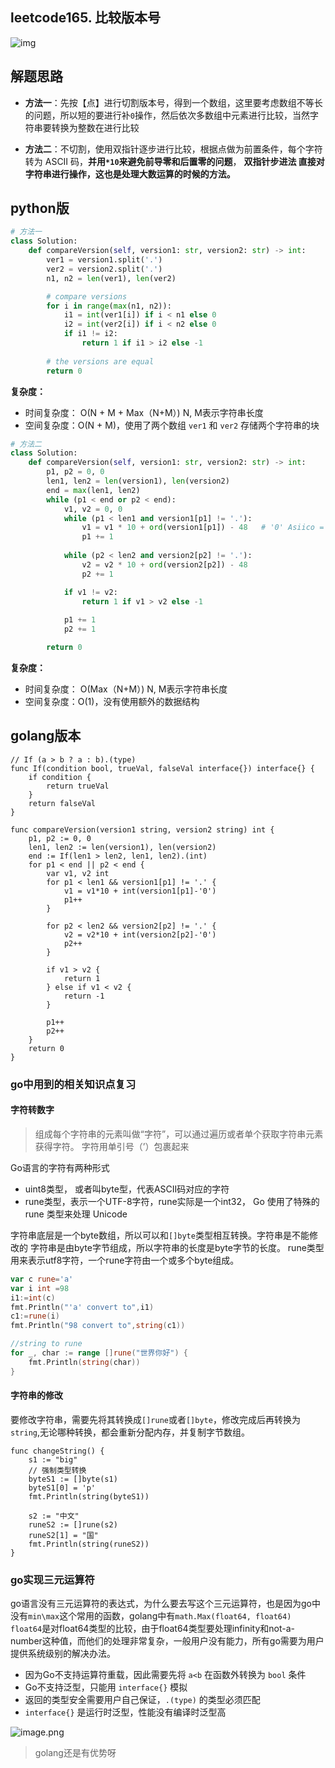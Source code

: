 ##  leetcode165. 比较版本号

![img](https://windliang.oss-cn-beijing.aliyuncs.com/165.png)

## 解题思路

- **方法一**：先按【点】进行切割版本号，得到一个数组，这里要考虑数组不等长的问题，所以短的要进行补`0`操作，然后依次多数组中元素进行比较，当然字符串要转换为整数在进行比较

- **方法二**：不切割，使用双指针逐步进行比较，根据点做为前置条件，每个字符转为 ASCII 码，**并用`*10`来避免前导零和后置零的问题**， **双指针步进法 直接对字符串进行操作，这也是处理大数运算的时候的方法。**



## python版

```python
# 方法一
class Solution:
    def compareVersion(self, version1: str, version2: str) -> int:
        ver1 = version1.split('.')
        ver2 = version2.split('.')
        n1, n2 = len(ver1), len(ver2)

        # compare versions
        for i in range(max(n1, n2)):
            i1 = int(ver1[i]) if i < n1 else 0
            i2 = int(ver2[i]) if i < n2 else 0
            if i1 != i2:
                return 1 if i1 > i2 else -1
        
        # the versions are equal 
        return 0
```

**复杂度：**

- 时间复杂度： O(N + M + Max（N+M）)  N, M表示字符串长度
- 空间复杂度：O(N + M)，使用了两个数组 `ver1` 和 `ver2` 存储两个字符串的块

```python
# 方法二
class Solution:
    def compareVersion(self, version1: str, version2: str) -> int:
        p1, p2 = 0, 0
        len1, len2 = len(version1), len(version2)
        end = max(len1, len2)
        while (p1 < end or p2 < end):
            v1, v2 = 0, 0
            while (p1 < len1 and version1[p1] != '.'):
                v1 = v1 * 10 + ord(version1[p1]) - 48   # '0' Asiico = 48
                p1 += 1
            
            while (p2 < len2 and version2[p2] != '.'):
                v2 = v2 * 10 + ord(version2[p2]) - 48
                p2 += 1

            if v1 != v2:
                return 1 if v1 > v2 else -1
        
            p1 += 1
            p2 += 1

        return 0
```

**复杂度：**

- 时间复杂度： O(Max（N+M）)  N, M表示字符串长度
- 空间复杂度：O(1)，没有使用额外的数据结构



## golang版本

```golang
// If (a > b ? a : b).(type)
func If(condition bool, trueVal, falseVal interface{}) interface{} {
	if condition {
		return trueVal
	}
	return falseVal
}

func compareVersion(version1 string, version2 string) int {
	p1, p2 := 0, 0
	len1, len2 := len(version1), len(version2)
	end := If(len1 > len2, len1, len2).(int)
	for p1 < end || p2 < end {
		var v1, v2 int
		for p1 < len1 && version1[p1] != '.' {
			v1 = v1*10 + int(version1[p1]-'0')
			p1++
		}

		for p2 < len2 && version2[p2] != '.' {
			v2 = v2*10 + int(version2[p2]-'0')
			p2++
		}

		if v1 > v2 {
			return 1
		} else if v1 < v2 {
			return -1
		}

		p1++
		p2++
	}
	return 0
}
```

### go中用到的相关知识点复习

#### 字符转数字

> 组成每个字符串的元素叫做“字符”，可以通过遍历或者单个获取字符串元素获得字符。 字符用单引号（’）包裹起来

Go语言的字符有两种形式

- uint8类型， 或者叫byte型，代表ASCII码对应的字符
- rune类型，表示一个UTF-8字符，rune实际是一个int32， Go 使用了特殊的 rune 类型来处理 Unicode

字符串底层是一个byte数组，所以可以和`[]byte`类型相互转换。字符串是不能修改的 字符串是由byte字节组成，所以字符串的长度是byte字节的长度。 rune类型用来表示utf8字符，一个rune字符由一个或多个byte组成。

```go
var c rune='a' 
var i int =98
i1:=int(c)
fmt.Println("'a' convert to",i1)
c1:=rune(i)
fmt.Println("98 convert to",string(c1))

//string to rune
for _, char := range []rune("世界你好") {
    fmt.Println(string(char))
}
```

#### 字符串的修改

要修改字符串，需要先将其转换成`[]rune`或者`[]byte`，修改完成后再转换为`string`,无论哪种转换，都会重新分配内存，并复制字节数组。

```golang
func changeString() {
	s1 := "big"
	// 强制类型转换
	byteS1 := []byte(s1)
	byteS1[0] = 'p'
	fmt.Println(string(byteS1))
	
	s2 := "中文"
	runeS2 := []rune(s2)
	runeS2[1] = "国"
	fmt.Println(string(runeS2))
}
```



### go实现三元运算符

go语言没有三元运算符的表达式，为什么要去写这个三元运算符，也是因为go中没有`min\max`这个常用的函数，golang中有`math.Max(float64, float64) float64`是对float64类型的比较，由于float64类型要处理infinity和not-a-number这种值，而他们的处理非常复杂，一般用户没有能力，所有go需要为用户提供系统级别的解决办法。

- 因为Go不支持运算符重载，因此需要先将 `a<b` 在函数外转换为 `bool` 条件
- Go不支持泛型，只能用 `interface{}` 模拟
- 返回的类型安全需要用户自己保证，`.(type)` 的类型必须匹配
- `interface{}` 是运行时泛型，性能没有编译时泛型高

![image.png](https://i.loli.net/2020/06/10/nozeFigQItAH4v3.png)

>  golang还是有优势呀